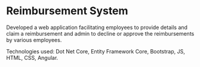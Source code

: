 # Reimbursement System
Developed a web application facilitating employees to provide details and claim a reimbursement and admin to decline or approve the reimbursements by various employees.

Technologies used: Dot Net Core, Entity Framework Core, Bootstrap, JS, HTML, CSS, Angular.
